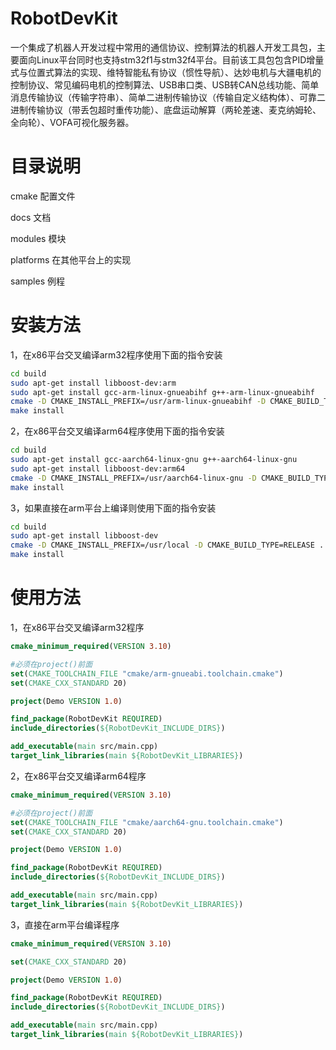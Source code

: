 # RobotDevKit
一个集成了机器人开发过程中常用的通信协议、控制算法的机器人开发工具包，主要面向Linux平台同时也支持stm32f1与stm32f4平台。目前该工具包包含PID增量式与位置式算法的实现、维特智能私有协议（惯性导航）、达妙电机与大疆电机的控制协议、常见编码电机的控制算法、USB串口类、USB转CAN总线功能、简单消息传输协议（传输字符串）、简单二进制传输协议（传输自定义结构体）、可靠二进制传输协议（带丢包超时重传功能）、底盘运动解算（两轮差速、麦克纳姆轮、全向轮）、VOFA可视化服务器。

# 目录说明
cmake 配置文件

docs 文档

modules 模块

platforms 在其他平台上的实现

samples 例程

# 安装方法
1，在x86平台交叉编译arm32程序使用下面的指令安装
```bash
cd build
sudo apt-get install libboost-dev:arm
sudo apt-get install gcc-arm-linux-gnueabihf g++-arm-linux-gnueabihf
cmake -D CMAKE_INSTALL_PREFIX=/usr/arm-linux-gnueabihf -D CMAKE_BUILD_TYPE=RELEASE ..
make install
```
2，在x86平台交叉编译arm64程序使用下面的指令安装
```bash
cd build
sudo apt-get install gcc-aarch64-linux-gnu g++-aarch64-linux-gnu
sudo apt-get install libboost-dev:arm64
cmake -D CMAKE_INSTALL_PREFIX=/usr/aarch64-linux-gnu -D CMAKE_BUILD_TYPE=RELEASE ..
make install
```
3，如果直接在arm平台上编译则使用下面的指令安装
```bash
cd build
sudo apt-get install libboost-dev
cmake -D CMAKE_INSTALL_PREFIX=/usr/local -D CMAKE_BUILD_TYPE=RELEASE ..
make install
```

# 使用方法
1，在x86平台交叉编译arm32程序
```cmake
cmake_minimum_required(VERSION 3.10)

#必须在project()前面
set(CMAKE_TOOLCHAIN_FILE "cmake/arm-gnueabi.toolchain.cmake")
set(CMAKE_CXX_STANDARD 20)

project(Demo VERSION 1.0)

find_package(RobotDevKit REQUIRED)
include_directories(${RobotDevKit_INCLUDE_DIRS})

add_executable(main src/main.cpp)
target_link_libraries(main ${RobotDevKit_LIBRARIES})
```

2，在x86平台交叉编译arm64程序
```cmake
cmake_minimum_required(VERSION 3.10)

#必须在project()前面
set(CMAKE_TOOLCHAIN_FILE "cmake/aarch64-gnu.toolchain.cmake")
set(CMAKE_CXX_STANDARD 20)

project(Demo VERSION 1.0)

find_package(RobotDevKit REQUIRED)
include_directories(${RobotDevKit_INCLUDE_DIRS})

add_executable(main src/main.cpp)
target_link_libraries(main ${RobotDevKit_LIBRARIES})
```

3，直接在arm平台编译程序
```cmake
cmake_minimum_required(VERSION 3.10)

set(CMAKE_CXX_STANDARD 20)

project(Demo VERSION 1.0)

find_package(RobotDevKit REQUIRED)
include_directories(${RobotDevKit_INCLUDE_DIRS})

add_executable(main src/main.cpp)
target_link_libraries(main ${RobotDevKit_LIBRARIES})
```

